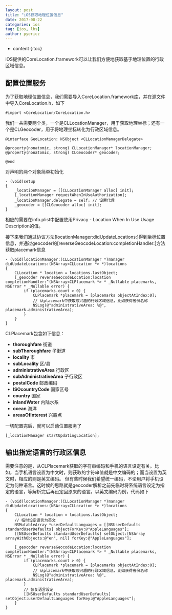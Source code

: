 ```yaml
---
layout: post
title: "iOS获取地理位置信息"
date: 2017-08-22
categories: ios
tag: [ios, lbs]
author: pyericz
---
```

* content
{:toc}

iOS提供的CoreLocation.framework可以让我们方便地获取基于地理位置的行政区域信息。


## 配置位置服务

为了获取地理位置信息，我们需要导入CoreLocation.framework库，并在源文件中导入CoreLocation.h，如下
```objc
#import <CoreLocation/CoreLocation.h>
```

我们一共需要两个类，一个是CLLocationManager，用于获取地理坐标；还有一个是CLGeocoder，用于将地理坐标转化为行政区域信息。

```objc
@interface GeoLocation: NSObject <CLLocationManagerDelegate>

@property(nonatomic, strong) CLLocationManager* locationManager;
@property(nonatomic, strong) CLGeocoder* geocoder;

@end
```

对声明的两个对象简单初始化
```objc
- (void)setup
{
	_locationManager = [[CLLocationManager alloc] init];
	[_locationManager requestWhenInUseAuthorization];
	_locationManager.delegate = self; // 设置代理
	_geocoder = [[CLGeocoder alloc] init];
}
```

相应的需要在info.plist中配置使用Privacy - Location When In Use Usage Description的值。

接下来我们通过协议方法[locationManager:didUpdateLocations:]得到坐标位置信息，并通过geocoder的[reverseGeocodeLocation:completionHandler:]方法获取placemark信息

```objc
- (void)locationManager:(CLLocationManager *)manager didUpdateLocations:(NSArray<CLLocation *> *)locations
{
	CLLocation * location = locations.lastObject;
	[_geocoder reverseGeocodeLocation:location completionHandler:^(NSArray<CLPlacemark *> * _Nullable placemarks, NSError * _Nullable error) {
		if (placemarks.count > 0) {
			CLPlacemark *placemark = [placemarks objectAtIndex:0];
			// 从placemark中获取感兴趣的行政区域信息，比如获得省份名称
			NSLog(@"administrativeArea: %@", placemark.administrativeArea);
		}
	}
}
```
CLPlacemark包含如下信息：
- **thoroughfare** 街道
- **subThoroughfare** 子街道
- **locality** 市
- **subLocality** 区/县
- **administrativeArea** 行政区
- **subAdministrativeArea** 子行政区
- **postalCode** 邮政编码
- **ISOcountryCode** 国家区号
- **country** 国家
- **inlandWater** 内陆水系
- **ocean** 海洋
- **areasOfInterest** 兴趣点

一切配置完后，就可以启动位置服务了
```objc
[_locationManager startUpdatingLocation];
```

## 输出指定语言的行政区信息
需要注意的是，从CLPlacemark获取的字符串编码和手机的语言设定有关。比如，当手机语言设置为中文时，则获取的字符串值就是中文编码的；而当设置为英文时，相应的则是英文编码。
但有些时候我们希望统一编码，不论用户将手机设定为何种语言。这时候的思路就是geocoder解析之前先临时将系统语言设定为指定的语言，等解析完后再设定回原来的语言。以英文编码为例，代码如下


```objc
- (void)locationManager:(CLLocationManager *)manager didUpdateLocations:(NSArray<CLLocation *> *)locations
{
	CLLocation * location = locations.lastObject;
	// 临时设定语言为英文
	NSMutableArray *userDefaultLanguages = [[NSUserDefaults standardUserDefaults] objectForKey:@"AppleLanguages"];
	[[NSUserDefaults standardUserDefaults] setObject:[NSArray arrayWithObjects:@"en", nil] forKey:@"AppleLanguages"];
	
	[_geocoder reverseGeocodeLocation:location completionHandler:^(NSArray<CLPlacemark *> * _Nullable placemarks, NSError * _Nullable error) {
		if (placemarks.count > 0) {
			CLPlacemark *placemark = [placemarks objectAtIndex:0];
			// 从placemark中获取感兴趣的行政区域信息，比如获得省份名称
			NSLog(@"administrativeArea: %@", placemark.administrativeArea);
		}
		// 恢复语言设定
		[[NSUserDefaults standardUserDefaults] setObject:userDefaultLanguages forKey:@"AppleLanguages"];
	}
}
```


